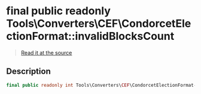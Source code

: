 # final public readonly Tools\Converters\CEF\CondorcetElectionFormat::invalidBlocksCount

> [Read it at the source](https://github.com/julien-boudry/Condorcet/blob/master/src/Tools/Converters/CEF/CondorcetElectionFormat.php#L17)

## Description    

```php
final public readonly int Tools\Converters\CEF\CondorcetElectionFormat->invalidBlocksCount 
```


    